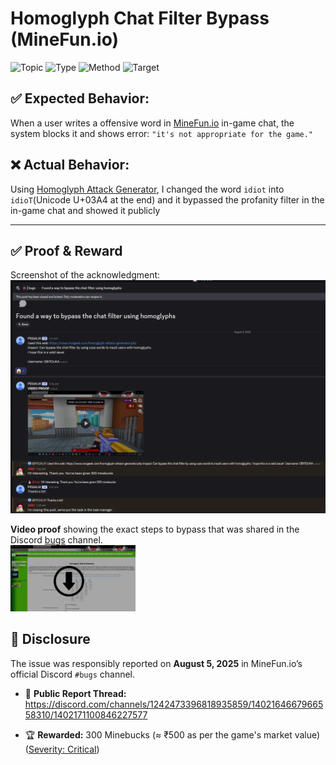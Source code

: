 # Homoglyph Chat Filter Bypass (MineFun.io)
![Topic](https://img.shields.io/badge/Topic-Bug_Bounty-ff0004?style=plastic)
![Type](https://img.shields.io/badge/Type-Chat_Filter_Bypass-blue?style=plastic)
![Method](https://img.shields.io/badge/Method-Homoglyph-9300FF?style=plastic)
![Target](https://img.shields.io/badge/Target-MineFun.io-D3FF00?style=plastic)


## ✅ Expected Behavior:
When a user writes a offensive word in [MineFun.io](https://minefun.io) in-game chat, the system blocks it and shows error: `"it's not appropriate for the game."`

## ❌ Actual Behavior:
Using [Homoglyph Attack Generator](https://www.irongeek.com/homoglyph-attack-generator.php), I changed the word `idiot` into `idioΤ`(Unicode U+03A4 at the end) and it bypassed  the profanity filter in the in-game chat and showed it publicly

---

## ✅ Proof & Reward
Screenshot of the acknowledgment:  
<img src="https://github.com/obitouka/minefun.io-homoglyph-bypass/blob/main/img/proof.png" width="700" />

**Video proof** showing the exact steps to bypass that was shared in the Discord [bugs](https://discord.com/channels/1242473396818935859/1402164667966558310/1402171100846227577) channel.  
<a href="https://github.com/obitouka/minefun.io-homoglyph-bypass/blob/main/video/homoglyph.mp4">
  <img src="https://github.com/obitouka/minefun.io-homoglyph-bypass/blob/main/img/demo-preview.png" width="200" />
</a>


## 📩 Disclosure
The issue was responsibly reported on **August 5, 2025** in MineFun.io’s official Discord `#bugs` channel.

- 🧾 **Public Report Thread:**  
  https://discord.com/channels/1242473396818935859/1402164667966558310/1402171100846227577
  
- 🏆 **Rewarded:** 300 Minebucks (≈ ₹500 as per the game's market value)  
  ([Severity: Critical](https://discord.com/channels/1242473396818935859/1319321791965040723/1319323191981637652))
